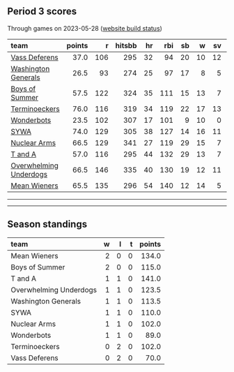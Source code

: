 

## Period 3 scores

Through games on 2023-05-28 ([website build status](https://github.com/brian-bot/pl-site/actions))


|team                   | points|   r| hitsbb| hr| rbi| sb|  w| sv|  so|   era|  whip|
|:----------------------|------:|---:|------:|--:|---:|--:|--:|--:|---:|-----:|-----:|
|[Vass Deferens](./vassdeferens)|   37.0| 106|    295| 32|  94| 20| 10| 12| 148| 4.102| 1.321|
|[Washington Generals](./washingtongenerals)|   26.5|  93|    274| 25|  97| 17|  8|  5| 142| 3.824| 1.163|
|[Boys of Summer](./boysofsummer)|   57.5| 122|    324| 35| 111| 15| 13|  7| 213| 3.370| 1.214|
|[Terminoeckers](./terminoeckers)|   76.0| 116|    319| 34| 119| 22| 17| 13| 243| 3.597| 1.098|
|[Wonderbots](./wonderbots)|   23.5| 102|    307| 17| 101|  9| 10|  0| 198| 5.883| 1.551|
|[SYWA](./sywa)         |   74.0| 129|    305| 38| 127| 14| 16| 11| 234| 3.018| 1.110|
|[Nuclear Arms](./nucleararms)|   66.5| 129|    341| 27| 119| 29| 15|  7| 190| 3.257| 1.212|
|[T and A](./tanda)     |   57.0| 116|    295| 44| 132| 29| 13|  7| 225| 4.796| 1.364|
|[Overwhelming Underdogs](./overwhelmingunderdogs)|   66.5| 146|    335| 40| 130| 19| 12| 11| 150| 3.742| 1.171|
|[Mean Wieners](./meanwieners)|   65.5| 135|    296| 54| 140| 12| 14|  5| 204| 3.526| 1.129|

* * *
* * *

## Season standings


|team                   |  w|  l|  t| points|
|:----------------------|--:|--:|--:|------:|
|Mean Wieners           |  2|  0|  0|  134.0|
|Boys of Summer         |  2|  0|  0|  115.0|
|T and A                |  1|  1|  0|  141.0|
|Overwhelming Underdogs |  1|  1|  0|  123.5|
|Washington Generals    |  1|  1|  0|  113.5|
|SYWA                   |  1|  1|  0|  110.0|
|Nuclear Arms           |  1|  1|  0|  102.0|
|Wonderbots             |  1|  1|  0|   89.0|
|Terminoeckers          |  0|  2|  0|  102.0|
|Vass Deferens          |  0|  2|  0|   70.0|


